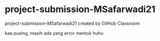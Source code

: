 # project-submission-MSafarwadi21
project-submission-MSafarwadi21 created by GitHub Classroom


kaa pusing, masih ada yang error mentok huhu
